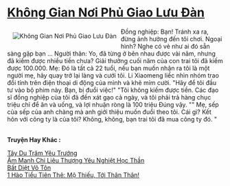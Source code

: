 <a href="https://truyentiki.com/khong-gian-noi-phu-giao-luu-dan.30477/" title="Không Gian Nơi Phủ Giao Lưu Đàn"><h1>Không Gian Nơi Phủ Giao Lưu Đàn</h1></a><div style="display:table"><img align="right" style="float: left; padding: 10px;" src="https://truyentiki.com/a/img/str/src/30477.jpg" alt="Không Gian Nơi Phủ Giao Lưu Đàn">Đồng nghiệp: Bạn! Tránh xa ra, đừng ảnh hưởng đến tôi chơi. Ngoại hình? Nghe có vẻ như ai đó sẵn sàng gặp bạn ... Người thân: Yo, đã từng ở bên nhau được vài năm, nhưng đã kiếm được nhiều tiền chưa? Giải thưởng cuối năm của con trai tôi đã kiếm được 100.000. Mẹ: Đó là tất cả 22 tuổi, nếu bạn muốn nhận ra tôi là một người mẹ, hãy quay trở lại làng và cưới tôi. Li Xiaomeng liếc nhìn nhóm trao đổi tỉnh trên điện thoại di động của mình và khẽ mỉm cười. "Hãy để tôi đầu tư vào bộ phim này. Bạn, bị đuổi việc!" "Tôi không kiếm được tiền. Các đạo sĩ đồng nghiệp của tôi đã đến xát gạo cả ngày, và tôi phải trả hàng chục triệu chỉ để ăn và uống, và lợi nhuận ròng là 100 triệu Đúng vậy. "" Mẹ, sếp của sếp của anh chàng mà anh giới thiệu muốn đuổi theo tôi. Cái gì? Kết hôn với công ty là của tôi? Không, không, bạn trai tôi đã mua công ty đó. "</div><p><br><b>Truyện Hay Khác :</b></p><a href="https://truyentiki.com/tay-du-tram-yeu-truong.30476/" alt="Tây Du Trăm Yêu Trướng">Tây Du Trăm Yêu Trướng</a><br/><a href="https://github.com/nownovels/truyenhay/tree/master/truyenhay/30362/README.md" alt="Ấm Manh Chi Liêu Thượng Yêu Nghiệt Học Thần">Ấm Manh Chi Liêu Thượng Yêu Nghiệt Học Thần</a><br/><a href="https://github.com/nownovels/top500/tree/master/truyenhay/33872/" alt="Bất Diệt Võ Tôn">Bất Diệt Võ Tôn</a><br/><a href="https://www.scoop.it/topic/nownovels/p/4119014993/2020/06/12/truyen-1-hao-tieu-tien-the-mo-thieu-toi-than-than" alt="1 Hào Tiểu Tiên Thê: Mộ Thiếu, Tới Thân Thân!">1 Hào Tiểu Tiên Thê: Mộ Thiếu, Tới Thân Thân!</a><br/>